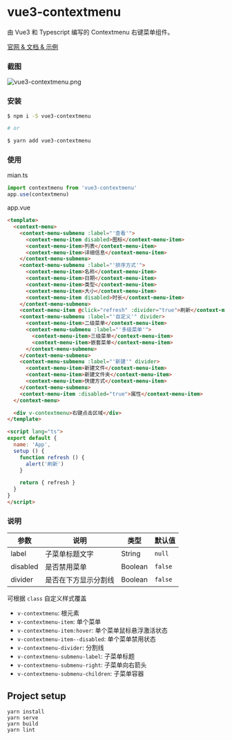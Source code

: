 # vue3-contextmenu

由 Vue3 和 Typescript 编写的 Contextmenu 右键菜单组件。

[官网 & 文档 & 示例](https://hunlongyu.github.io/vue3-contextmenu/)

### 截图
![vue3-contextmenu.png](https://i.loli.net/2021/01/06/n8JgY9MW5bqeax2.png)

### 安装
```bash
$ npm i -S vue3-contextmenu

# or

$ yarn add vue3-contextmenu
```

### 使用

mian.ts
```js
import contextmenu from 'vue3-contextmenu'
app.use(contextmenu)
```

app.vue
```html
<template>
  <context-menu>
    <context-menu-submenu :label="'查看'">
      <context-menu-item disabled>图标</context-menu-item>
      <context-menu-item>列表</context-menu-item>
      <context-menu-item>详细信息</context-menu-item>
    </context-menu-submenu>
    <context-menu-submenu :label="'排序方式'">
      <context-menu-item>名称</context-menu-item>
      <context-menu-item>日期</context-menu-item>
      <context-menu-item>类型</context-menu-item>
      <context-menu-item>大小</context-menu-item>
      <context-menu-item disabled>时长</context-menu-item>
    </context-menu-submenu>
    <context-menu-item @click="refresh" :divider="true">刷新</context-menu-item>
    <context-menu-submenu :label="'自定义'" divider>
      <context-menu-item>二级菜单</context-menu-item>
      <context-menu-submenu :label="'多级菜单'">
        <context-menu-item>三级菜单</context-menu-item>
        <context-menu-item>嵌套菜单</context-menu-item>
      </context-menu-submenu>
    </context-menu-submenu>
    <context-menu-submenu :label="'新建'" divider>
      <context-menu-item>新建文件</context-menu-item>
      <context-menu-item>新建文件夹</context-menu-item>
      <context-menu-item>快捷方式</context-menu-item>
    </context-menu-submenu>
    <context-menu-item :disabled="true">属性</context-menu-item>
  </context-menu>

  <div v-contextmenu>右键点击区域</div>
</template>

<script lang="ts">
export default {
  name: 'App',
  setup () {
    function refresh () {
      alert('刷新')
    }

    return { refresh }
  }
}
</script>
```

### 说明

| 参数     | 说明                 | 类型    | 默认值  |
| -------- | -------------------- | ------- | ------- |
| label    | 子菜单标题文字       | String  | `null`  |
| disabled | 是否禁用菜单         | Boolean | `false` |
| divider  | 是否在下方显示分割线 | Boolean | `false` |


可根据 `class` 自定义样式覆盖

* `v-contextmenu`: 根元素
* `v-contextmenu-item`: 单个菜单
* `v-contextmenu-item:hover`: 单个菜单鼠标悬浮激活状态
* `v-contextmenu-item--disabled`: 单个菜单禁用状态
* `v-contextmenu-divider`: 分割线
* `v-contextmenu-submenu-label`: 子菜单标题
* `v-contextmenu-submenu-right`: 子菜单向右箭头
* `v-contextmenu-submenu-children`: 子菜单容器




## Project setup
```
yarn install
yarn serve
yarn build
yarn lint
```
